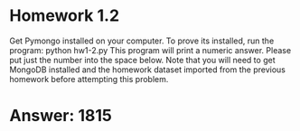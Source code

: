 # Homework 1.2

Get Pymongo installed on your computer. To prove its installed, run the program:
python hw1-2.py
This program will print a numeric answer. Please put just the number into the space below. Note that you will need to get MongoDB installed and the homework dataset imported from the previous homework before attempting this problem.

# Answer: 1815